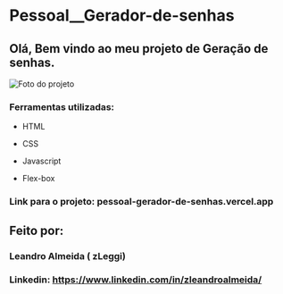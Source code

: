 # Pessoal__Gerador-de-senhas

## Olá, Bem vindo ao meu projeto de Geração de senhas.

![Foto do projeto](https://github.com/zLeggi/Pessoal__Gerador-de-senhas/assets/132202776/5efdd1a0-19ba-4397-9266-c56b88d82781)

### Ferramentas utilizadas:

* HTML

* CSS

* Javascript

* Flex-box

### Link para o projeto: pessoal-gerador-de-senhas.vercel.app

## Feito por:
### Leandro Almeida ( zLeggi)
### Linkedin: https://www.linkedin.com/in/zleandroalmeida/
